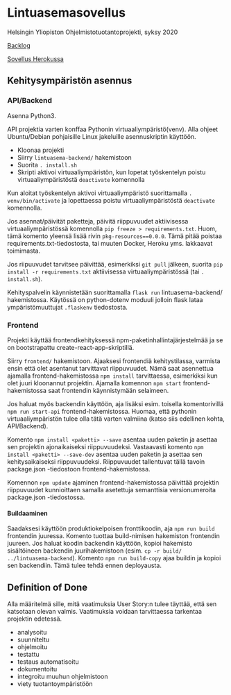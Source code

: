 # Lintuasemasovellus

Helsingin Yliopiston Ohjelmistotuotantoprojekti, syksy 2020

[Backlog](https://github.com/Lintuasemasovellus/lintuasemasovellus/projects/1)

[Sovellus Herokussa](https://lintuasemasovellus.herokuapp.com/)

## Kehitysympäristön asennus

### API/Backend

Asenna Python3.

API projektia varten konffaa Pythonin virtuaaliympäristö(venv). Alla ohjeet Ubuntu/Debian pohjaisille Linux jakeluille asennuskriptin käyttöön.

* Kloonaa projekti
* Siirry `lintuasema-backend/` hakemistoon
* Suorita `. install.sh`
* Skripti aktivoi virtuaaliympäristön, kun lopetat työskentelyn poistu virtuaaliympäristöstä `deactivate` komennolla

Kun aloitat työskentelyn aktivoi virtuaaliympäristö suorittamalla `. venv/bin/activate` ja lopettaessa poistu virtuaaliympäristöstä `deactivate` komennolla.

Jos asennat/päivität paketteja, päivitä riippuvuudet aktiivisessa virtuaaliympäristössä komennolla `pip freeze > requirements.txt`. Huom, tämä komento yleensä lisää rivin `pkg-resources==0.0.0`. Tämä pitää poistaa requirements.txt-tiedostosta, tai muuten Docker, Heroku yms. lakkaavat toimimasta.

Jos riipuuvudet tarvitsee päivittää, esimerkiksi `git pull` jälkeen, suorita `pip install -r requirements.txt` aktiivisessa virtuaaliympäristössä (tai `. install.sh`).

Kehityspalvelin käynnistetään suorittamalla `flask run` lintuasema-backend/ hakemistossa. Käytössä on python-dotenv moduuli jolloin flask lataa ympäristömuuttujat `.flaskenv` tiedostosta.

### Frontend

Projekti käyttää frontendkehityksessä npm-paketinhallintajärjestelmää ja se on bootstrapattu create-react-app-skriptillä.

Siirry `frontend/` hakemistoon. Ajaaksesi frontendiä kehitystilassa, varmista ensin että olet asentanut tarvittavat riippuvuudet. Nämä saat asennettua ajamalla frontend-hakemistossa `npm install` tarvittaessa, esimerkiksi kun olet juuri kloonannut projektin. Ajamalla komennon `npm start` frontend-hakemistossa saat frontendin käynnistymään selaimeen. 

Jos haluat myös backendin käyttöön, aja lisäksi esim. toisella komentorivillä `npm run start-api` frontend-hakemistossa. Huomaa, että pythonin virtuaaliympäristön tulee olla tätä varten valmiina (katso siis edellinen kohta, API/Backend). 

Komento `npm install <paketti> --save` asentaa uuden paketin ja asettaa sen projektin ajonaikaiseksi riippuvuudeksi. Vastaavasti komento `npm install <paketti> --save-dev` asentaa uuden paketin ja asettaa sen kehitysaikaiseksi riippuvuudeksi. Riippuvuudet tallentuvat tällä tavoin package.json -tiedostoon frontend-hakemistossa. 

Komennon `npm update` ajaminen frontend-hakemistossa päivittää projektin riippuvuudet kunnioittaen samalla asetettuja semanttisia versionumeroita package.json -tiedostossa. 

#### Buildaaminen

Saadaksesi käyttöön produktiokelpoisen fronttikoodin, aja `npm run build` frontendin juuressa. Komento tuottaa build-nimisen hakemiston frontendin juureen. Jos haluat koodin backendin käyttöön, kopioi hakemisto sisältöineen backendin juurihakemistoon (esim. `cp -r build/ ../lintuasema-backend`). Komento `npm run build-copy` ajaa buildin ja kopioi sen backendiin. Tämä tulee tehdä ennen deployausta. 

## Definition of Done

Alla määritelmä sille, mitä vaatimuksia User Story:n tulee täyttää, että sen katsotaan olevan valmis. Vaatimuksia voidaan tarvittaessa tarkentaa projektin edetessä. 

* analysoitu
* suunniteltu
* ohjelmoitu
* testattu
* testaus automatisoitu
* dokumentoitu
* integroitu muuhun ohjelmistoon
* viety tuotantoympäristöön
